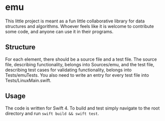# emu

This little project is meant as a fun little collaborative library for data structures and
algorithms. Whoever feels like it is welcome to contribute some code, and anyone can use
it in their programs.

## Structure

For each element, there should be a source file and a test file. The source file, describing
functionality, belongs into Sources/emu, and the test file, describing test cases for
validating functionality, belongs into Tests/emuTests. You also need to write an entry for
every test file into Tests/LinuxMain.swift.

## Usage

The code is written for Swift 4. To build and test simply navigate to the root directory
and run `swift build && swift test`.
